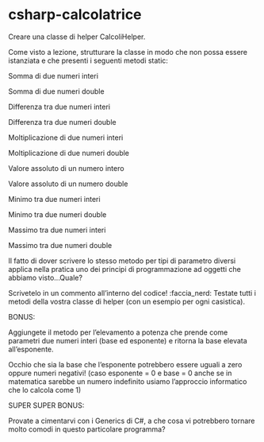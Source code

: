 # csharp-calcolatrice
Creare una classe di helper CalcoliHelper.  

Come visto a lezione, strutturare la classe in modo che non possa essere istanziata e che presenti i seguenti metodi static:  

Somma di due numeri interi  

Somma di due numeri double  

Differenza tra due numeri interi  

Differenza tra due numeri double  

Moltiplicazione di due numeri interi  

Moltiplicazione di due numeri double  

Valore assoluto di un numero intero  

Valore assoluto di un numero double  

Minimo tra due numeri interi  

Minimo tra due numeri double  

Massimo tra due numeri interi  

Massimo tra due numeri double  

Il fatto di dover scrivere lo stesso metodo per tipi di parametro diversi applica nella pratica uno dei principi di programmazione ad oggetti che abbiamo visto...Quale?  

Scrivetelo in un commento all’interno del codice! :faccia_nerd: Testate tutti i metodi della vostra classe di helper (con un esempio per ogni casistica).  

BONUS:  

Aggiungete il metodo per l’elevamento a potenza che prende come parametri due numeri interi (base ed esponente) e ritorna la base elevata all’esponente.  

Occhio che sia la base che l’esponente potrebbero essere uguali a zero oppure numeri negativi! (caso esponente = 0 e base = 0 anche se in matematica sarebbe un numero indefinito usiamo l’approccio informatico che lo calcola come 1)  

SUPER SUPER BONUS:  

Provate a cimentarvi con i Generics di C#, a che cosa vi potrebbero tornare molto comodi in questo particolare programma?  

